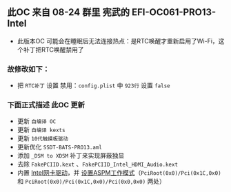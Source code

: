 ## 此OC 来自 **08-24** 群里 宪武的 EFI-OC061-PRO13-Intel
- 此版本OC 可能会在睡眠后无法连接热点：是RTC唤醒才重新启用了Wi-Fi，这个补丁把RTC唤醒禁用了
### 故修改如下：
- 把 `RTC补丁` 设置 禁用：`config.plist` 中 `923行` 设置 `false`

### 下面正式描述 此OC 更新
- 更新 `自编译 OC`
- 更新 `自编译 kexts`
- 更新 `10代触摸板驱动`
- 更新优化 `SSDT-BATS-PRO13.aml`
- 添加 `_DSM to XDSM` 补丁来实现屏蔽独显
- 去除 `FakePCIID.kext` 、`FakePCIID_Intel_HDMI_Audio.kext`
- 内置 [Intel网卡驱动](https://github.com/OpenIntelWireless)，并 [设置ASPM工作模式](https://github.com/daliansky/OC-little/tree/master/01-%E5%85%B3%E4%BA%8EAOAC/01-5-%E8%AE%BE%E7%BD%AEASPM%E5%B7%A5%E4%BD%9C%E6%A8%A1%E5%BC%8F)（`PciRoot(0x0)/Pci(0x1C,0x0)` 和 `PciRoot(0x0)/Pci(0x1C,0x0)/Pci(0x0,0x0)` 两处）
